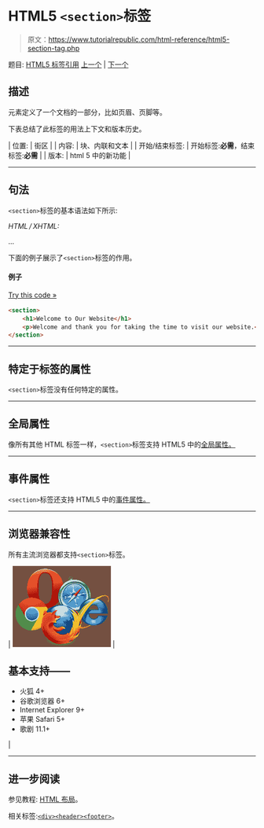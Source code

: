 # HTML5 `<section>`标签

> 原文：<https://www.tutorialrepublic.com/html-reference/html5-section-tag.php>

题目: [HTML5 标签引用](html5-tags.php) [上一个](html-script-tag.php) | [下一个](html-select-tag.php)

## 描述

元素定义了一个文档的一部分，比如页眉、页脚等。

下表总结了此标签的用法上下文和版本历史。

| 位置: | 街区 |
| 内容: | 块、内联和文本 |
| 开始/结束标签: | 开始标签:**必需**，结束标签:**必需** |
| 版本: | html 5 中的新功能 |

* * *

## 句法

`<section>`标签的基本语法如下所示:

*HTML / XHTML:* <section> ... </section>

下面的例子展示了`<section>`标签的作用。

#### 例子

[Try this code »](../codelab.php?topic=html5&file=section-tag "Try this code using online Editor")

```html
<section>
    <h1>Welcome to Our Website</h1>
    <p>Welcome and thank you for taking the time to visit our website.</p>
</section>
```

* * *

## 特定于标签的属性

`<section>`标签没有任何特定的属性。

* * *

## 全局属性

像所有其他 HTML 标签一样，`<section>`标签支持 HTML5 中的[全局属性。](html5-global-attributes.php)

* * *

## 事件属性

`<section>`标签还支持 HTML5 中的[事件属性。](html5-event-attributes.php)

* * *

## 浏览器兼容性

所有主流浏览器都支持`<section>`标签。

| ![Browsers Icon](img/e9331123c77668c1832e541c2fca1002.png) | 

## 基本支持——

*   火狐 4+
*   谷歌浏览器 6+
*   Internet Explorer 9+
*   苹果 Safari 5+
*   歌剧 11.1+

 |

* * *

## 进一步阅读

参见教程: [HTML 布局](../html-tutorial/html-layout.php)。

相关标签:[`<div>`](html-div-tag.php)[`<header>`](html5-header-tag.php)[`<footer>`](html5-footer-tag.php)。